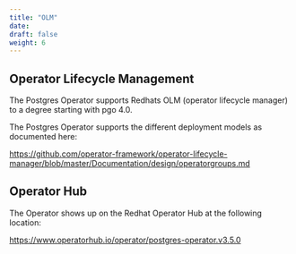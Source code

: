 ```yaml
---
title: "OLM"
date:
draft: false
weight: 6
---
```


## Operator Lifecycle Management

The Postgres Operator supports Redhats OLM (operator lifecycle manager)
to a degree starting with pgo 4.0.

The Postgres Operator supports the different deployment models
as documented here:

https://github.com/operator-framework/operator-lifecycle-manager/blob/master/Documentation/design/operatorgroups.md

## Operator Hub

The Operator shows up on the Redhat Operator Hub at the following
location:

https://www.operatorhub.io/operator/postgres-operator.v3.5.0

